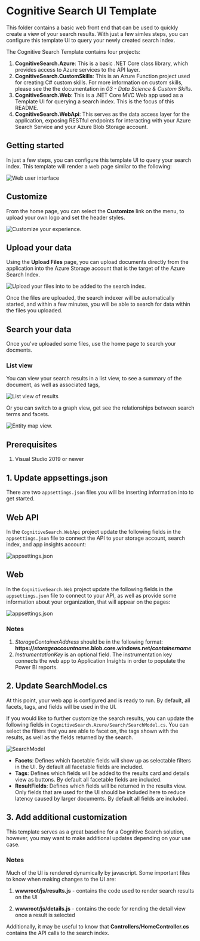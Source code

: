 # Cognitive Search UI Template
This folder contains a basic web front end that can be used to quickly create a view of your search results.  With just a few simles steps, you can configure this template UI to query your newly created search index.

The Cognitive Search Template contains four projects:

1. **CognitiveSearch.Azure**: This is a basic .NET Core class library, which provides access to Azure services to the API layer.
2. **CognitiveSearch.CustomSkills**: This is an Azure Function project used for creating C# custom skills. For more information on custom skills, please see the the documentation in *03 - Data Science & Custom Skills*.
3. **CognitiveSearch.Web**: This is a .NET Core MVC Web app used as a Template UI for querying a search index. This is the focus of this README.
4. **CognitiveSearch.WebApi**: This serves as the data access layer for the application, exposing RESTful endpoints for interacting with your Azure Search Service and your Azure Blob Storage account.

## Getting started

In just a few steps, you can configure this template UI to query your search index. This template will render a web page similar to the following:

![Web user interface](media/home-page.png "Home page")

## Customize

From the home page, you can select the **Customize** link on the menu, to upload your own logo and set the header styles.

![Customize your experience.](media/customize-page.png "Customize")

## Upload your data

Using the **Upload Files** page, you can upload documents directly from the application into the Azure Storage account that is the target of the Azure Search Index.

![Upload your files into to be added to the search index.](media/upload-files-page.png "Upload files")

Once the files are uploaded, the search indexer will be automatically started, and within a few minutes, you will be able to search for data within the files you uploaded.

## Search your data

Once you've uploaded some files, use the home page to search your docments.

### List view

You can view your search results in a list view, to see a summary of the document, as well as associated tags,

![List view of results](media/search-list-view.png "List view")

Or you can switch to a graph view, get see the relationships between search terms and facets.

![Entity map view.](media/search-entity-map.png "Entity map")

## Prerequisites

1. Visual Studio 2019 or newer

## 1. Update appsettings.json

There are two `appsettings.json` files you will be inserting information into to get started.

## Web API

In the `CognitiveSearch.WebApi` project update the following fields in the `appsettings.json` file to connect the API to your storage account, search index, and app insights account:

![appsettings.json](media/appsettings-json.png "App settings")

## Web

In the `CognitiveSearch.Web` project update the following fields in the `appsettings.json` file to connect to your API, as well as provide some information about your organization, that will appear on the pages:

![appsettings.json](media/web-appsettings-json.png "App settings")

### Notes

1. *StorageContainerAddress* should be in the following format: **https://*storageaccountname*.blob.core.windows.net/*containername***
2. *InstrumentationKey* is an optional field. The instrumentation key connects the web app to Application Insights in order to populate the Power BI reports.

## 2. Update SearchModel.cs

At this point, your web app is configured and is ready to run. By default, all facets, tags, and fields will be used in the UI.

If you would like to further customize the search results, you can update the following fields in `CognitiveSearch.Azure/Search/SearchModel.cs`. You can select the filters that you are able to facet on, the tags shown with the results, as well as the fields returned by the search.

![SearchModel](media/search-model.png "SearchModel")

- **Facets**: Defines which facetable fields will show up as selectable filters in the UI. By default all facetable fields are included.
- **Tags**: Defines which fields will be added to the results card and details view as buttons. By default all facetable fields are included.
- **ResultFields**: Defines which fields will be returned in the results view. Only fields that are used for the UI should be included here to reduce latency caused by larger documents. By default all fields are included.

## 3. Add additional customization

This template serves as a great baseline for a Cognitive Search solution, however, you may want to make additional updates depending on your use case.

### Notes

Much of the UI is rendered dynamically by javascript. Some important files to know when making changes to the UI are:

1. **wwwroot/js/results.js** - contains the code used to render search results on the UI

2. **wwwroot/js/details.js** - contains the code for rending the detail view once a result is selected

Additionally, it may be useful to know that **Controllers/HomeController.cs** contains the API calls to the search index.
